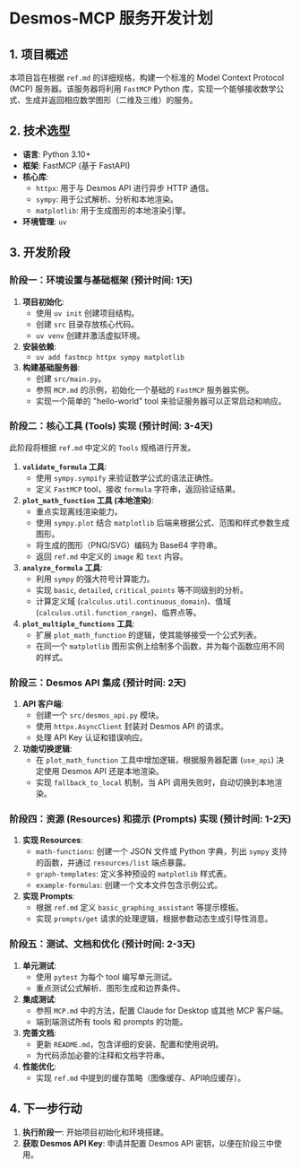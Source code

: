 # Desmos-MCP 服务开发计划

## 1. 项目概述

本项目旨在根据 `ref.md` 的详细规格，构建一个标准的 Model Context Protocol (MCP) 服务器。该服务器将利用 `FastMCP` Python 库，实现一个能够接收数学公式、生成并返回相应数学图形（二维及三维）的服务。

## 2. 技术选型

- **语言**: Python 3.10+
- **框架**: FastMCP (基于 FastAPI)
- **核心库**:
    - `httpx`: 用于与 Desmos API 进行异步 HTTP 通信。
    - `sympy`: 用于公式解析、分析和本地渲染。
    - `matplotlib`: 用于生成图形的本地渲染引擎。
- **环境管理**: `uv`

## 3. 开发阶段

### 阶段一：环境设置与基础框架 (预计时间: 1天)

1.  **项目初始化**:
    - 使用 `uv init` 创建项目结构。
    - 创建 `src` 目录存放核心代码。
    - `uv venv` 创建并激活虚拟环境。
2.  **安装依赖**:
    - `uv add fastmcp httpx sympy matplotlib`
3.  **构建基础服务器**:
    - 创建 `src/main.py`。
    - 参照 `MCP.md` 的示例，初始化一个基础的 `FastMCP` 服务器实例。
    - 实现一个简单的 "hello-world" tool 来验证服务器可以正常启动和响应。

### 阶段二：核心工具 (Tools) 实现 (预计时间: 3-4天)

此阶段将根据 `ref.md` 中定义的 `Tools` 规格进行开发。

1.  **`validate_formula` 工具**:
    - 使用 `sympy.sympify` 来验证数学公式的语法正确性。
    - 定义 `FastMCP` tool，接收 `formula` 字符串，返回验证结果。
2.  **`plot_math_function` 工具 (本地渲染)**:
    - 重点实现离线渲染能力。
    - 使用 `sympy.plot` 结合 `matplotlib` 后端来根据公式、范围和样式参数生成图形。
    - 将生成的图形（PNG/SVG）编码为 Base64 字符串。
    - 返回 `ref.md` 中定义的 `image` 和 `text` 内容。
3.  **`analyze_formula` 工具**:
    - 利用 `sympy` 的强大符号计算能力。
    - 实现 `basic`, `detailed`, `critical_points` 等不同级别的分析。
    - 计算定义域 (`calculus.util.continuous_domain`)、值域 (`calculus.util.function_range`)、临界点等。
4.  **`plot_multiple_functions` 工具**:
    - 扩展 `plot_math_function` 的逻辑，使其能够接受一个公式列表。
    - 在同一个 `matplotlib` 图形实例上绘制多个函数，并为每个函数应用不同的样式。

### 阶段三：Desmos API 集成 (预计时间: 2天)

1.  **API 客户端**:
    - 创建一个 `src/desmos_api.py` 模块。
    - 使用 `httpx.AsyncClient` 封装对 Desmos API 的请求。
    - 处理 API Key 认证和错误响应。
2.  **功能切换逻辑**:
    - 在 `plot_math_function` 工具中增加逻辑，根据服务器配置 (`use_api`) 决定使用 Desmos API 还是本地渲染。
    - 实现 `fallback_to_local` 机制，当 API 调用失败时，自动切换到本地渲染。

### 阶段四：资源 (Resources) 和提示 (Prompts) 实现 (预计时间: 1-2天)

1.  **实现 Resources**:
    - `math-functions`: 创建一个 JSON 文件或 Python 字典，列出 `sympy` 支持的函数，并通过 `resources/list` 端点暴露。
    - `graph-templates`: 定义多种预设的 `matplotlib` 样式表。
    - `example-formulas`: 创建一个文本文件包含示例公式。
2.  **实现 Prompts**:
    - 根据 `ref.md` 定义 `basic_graphing_assistant` 等提示模板。
    - 实现 `prompts/get` 请求的处理逻辑，根据参数动态生成引导性消息。

### 阶段五：测试、文档和优化 (预计时间: 2-3天)

1.  **单元测试**:
    - 使用 `pytest` 为每个 tool 编写单元测试。
    - 重点测试公式解析、图形生成和边界条件。
2.  **集成测试**:
    - 参照 `MCP.md` 中的方法，配置 Claude for Desktop 或其他 MCP 客户端。
    - 端到端测试所有 tools 和 prompts 的功能。
3.  **完善文档**:
    - 更新 `README.md`，包含详细的安装、配置和使用说明。
    - 为代码添加必要的注释和文档字符串。
4.  **性能优化**:
    - 实现 `ref.md` 中提到的缓存策略（图像缓存、API响应缓存）。

## 4. 下一步行动

1.  **执行阶段一**: 开始项目初始化和环境搭建。
2.  **获取 Desmos API Key**: 申请并配置 Desmos API 密钥，以便在阶段三中使用。
